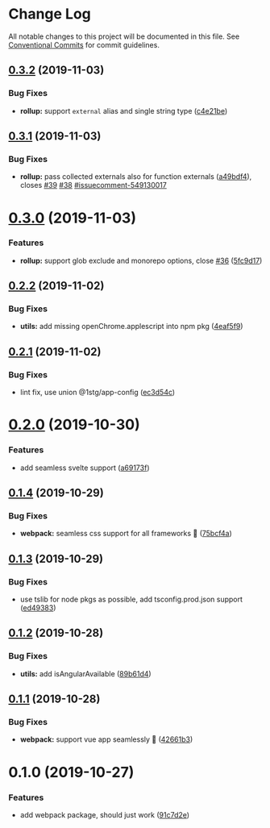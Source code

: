 # Change Log

All notable changes to this project will be documented in this file.
See [Conventional Commits](https://conventionalcommits.org) for commit guidelines.

## [0.3.2](https://github.com/rx-ts/pkgr/compare/@pkgr/utils@0.3.1...@pkgr/utils@0.3.2) (2019-11-03)


### Bug Fixes

* **rollup:** support `external` alias and single string type ([c4e21be](https://github.com/rx-ts/pkgr/commit/c4e21be1d701ec940f59549f910064326b6ec156))





## [0.3.1](https://github.com/rx-ts/pkgr/compare/@pkgr/utils@0.3.0...@pkgr/utils@0.3.1) (2019-11-03)


### Bug Fixes

* **rollup:** pass collected externals also for function externals ([a49bdf4](https://github.com/rx-ts/pkgr/commit/a49bdf426d613dd2be312757c8e57f7ed626703c)), closes [#39](https://github.com/rx-ts/pkgr/issues/39) [#38](https://github.com/rx-ts/pkgr/issues/38) [#issuecomment-549130017](https://github.com/rx-ts/pkgr/issues/issuecomment-549130017)





# [0.3.0](https://github.com/rx-ts/pkgr/compare/@pkgr/utils@0.2.2...@pkgr/utils@0.3.0) (2019-11-03)


### Features

* **rollup:** support glob exclude and monorepo options, close [#36](https://github.com/rx-ts/pkgr/issues/36) ([5fc9d17](https://github.com/rx-ts/pkgr/commit/5fc9d1700d4771474baad515220e47f2e768d179))





## [0.2.2](https://github.com/rx-ts/pkgr/compare/@pkgr/utils@0.2.1...@pkgr/utils@0.2.2) (2019-11-02)


### Bug Fixes

* **utils:** add missing openChrome.applescript into npm pkg ([4eaf5f9](https://github.com/rx-ts/pkgr/commit/4eaf5f94494f9817cb0704050067f9532cada014))





## [0.2.1](https://github.com/rx-ts/pkgr/compare/@pkgr/utils@0.2.0...@pkgr/utils@0.2.1) (2019-11-02)


### Bug Fixes

* lint fix, use union @1stg/app-config ([ec3d54c](https://github.com/rx-ts/pkgr/commit/ec3d54cc1765416abb86c23603bedf494648c6cd))





# [0.2.0](https://github.com/rx-ts/pkgr/compare/@pkgr/utils@0.1.4...@pkgr/utils@0.2.0) (2019-10-30)


### Features

* add seamless svelte support ([a69173f](https://github.com/rx-ts/pkgr/commit/a69173fdd4e6f543b5b353a2c2501b15217918b2))





## [0.1.4](https://github.com/rx-ts/pkgr/compare/@pkgr/utils@0.1.3...@pkgr/utils@0.1.4) (2019-10-29)


### Bug Fixes

* **webpack:** seamless css support for all frameworks :tada: ([75bcf4a](https://github.com/rx-ts/pkgr/commit/75bcf4adab4883c8722309ea912e6bcf217db42c))





## [0.1.3](https://github.com/rx-ts/pkgr/compare/@pkgr/utils@0.1.2...@pkgr/utils@0.1.3) (2019-10-29)


### Bug Fixes

* use tslib for node pkgs as possible, add tsconfig.prod.json support ([ed49383](https://github.com/rx-ts/pkgr/commit/ed49383b1869c7a24ac765a16b3fba2579773dc1))





## [0.1.2](https://github.com/rx-ts/pkgr/compare/@pkgr/utils@0.1.1...@pkgr/utils@0.1.2) (2019-10-28)


### Bug Fixes

* **utils:** add isAngularAvailable ([89b61d4](https://github.com/rx-ts/pkgr/commit/89b61d4235c37c50d04068d290e34de7111bc6ab))





## [0.1.1](https://github.com/rx-ts/pkgr/compare/@pkgr/utils@0.1.0...@pkgr/utils@0.1.1) (2019-10-28)


### Bug Fixes

* **webpack:** support vue app seamlessly :tada: ([42661b3](https://github.com/rx-ts/pkgr/commit/42661b395b37a5f035cccc1dff695ae888b7f241))





# 0.1.0 (2019-10-27)


### Features

* add webpack package, should just work ([91c7d2e](https://github.com/rx-ts/pkgr/commit/91c7d2eb9c175df641c3763055b77304d45e093e))
